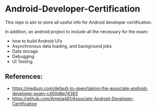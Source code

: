 # Android-Developer-Certification
This repo is aim to store all useful info for Android developer certification.

In addition, an android project to include all the necessary for the exam:

- how to build Android UI’s
- Asynchronous data loading, and background jobs
- Data storage
- Debugging
- UI Testing

## References:
- https://medium.com/default-to-open/taking-the-associate-android-developer-exam-c400d8e74363
- https://github.com/Amejia481/Associate-Android-Developer-Certification
